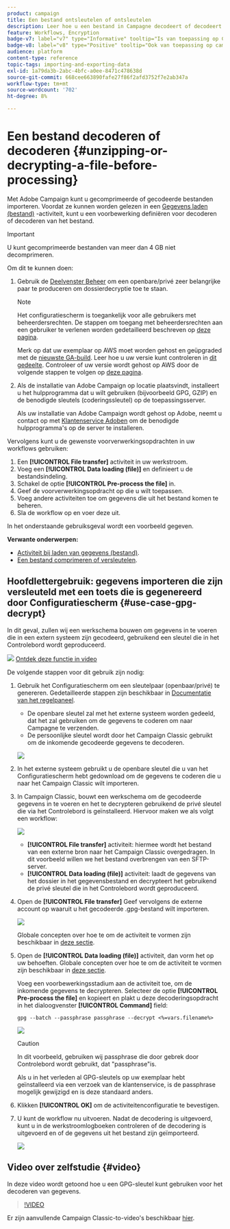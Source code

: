 ```yaml
---
product: campaign
title: Een bestand ontsleutelen of ontsleutelen
description: Leer hoe u een bestand in Campagne decodeert of decodeert voordat u het verwerkt
feature: Workflows, Encryption
badge-v7: label="v7" type="Informative" tooltip="Is van toepassing op Campaign Classic v7"
badge-v8: label="v8" type="Positive" tooltip="Ook van toepassing op campagne v8"
audience: platform
content-type: reference
topic-tags: importing-and-exporting-data
exl-id: 1a79da3b-2abc-4bfc-a0ee-8471c478638d
source-git-commit: 668cee663890fafe27f86f2afd3752f7e2ab347a
workflow-type: tm+mt
source-wordcount: '702'
ht-degree: 8%

---
```



# Een bestand decoderen of decoderen {#unzipping-or-decrypting-a-file-before-processing}

Met Adobe Campaign kunt u gecomprimeerde of gecodeerde bestanden importeren. Voordat ze kunnen worden gelezen in een [Gegevens laden (bestand)](../../workflow/using/data-loading-file.md) -activiteit, kunt u een voorbewerking definiëren voor decoderen of decoderen van het bestand.

>[!IMPORTANT]
>
>U kunt gecomprimeerde bestanden van meer dan 4 GB niet decomprimeren.

Om dit te kunnen doen:

1. Gebruik de [Deelvenster Beheer](https://experienceleague.adobe.com/docs/control-panel/using/instances-settings/gpg-keys-management.html#decrypting-data) om een openbare/privé zeer belangrijke paar te produceren om dossierdecryptie toe te staan.

   >[!NOTE]
   >
   >Het configuratiescherm is toegankelijk voor alle gebruikers met beheerdersrechten. De stappen om toegang met beheerdersrechten aan een gebruiker te verlenen worden gedetailleerd beschreven op [deze pagina](https://experienceleague.adobe.com/docs/control-panel/using/discover-control-panel/managing-permissions.html?lang=nl#discover-control-panel).
   >
   >Merk op dat uw exemplaar op AWS moet worden gehost en geüpgraded met de [nieuwste GA-build](../../rn/using/rn-overview.md). Leer hoe u uw versie kunt controleren in [dit gedeelte](../../platform/using/launching-adobe-campaign.md#getting-your-campaign-version). Controleer of uw versie wordt gehost op AWS door de volgende stappen te volgen op [deze pagina](https://experienceleague.adobe.com/docs/control-panel/using/faq.html?lang=nl).

1. Als de installatie van Adobe Campaign op locatie plaatsvindt, installeert u het hulpprogramma dat u wilt gebruiken (bijvoorbeeld GPG, GZIP) en de benodigde sleutels (coderingssleutel) op de toepassingsserver.

   Als uw installatie van Adobe Campaign wordt gehost op Adobe, neemt u contact op met [Klantenservice Adoben](https://helpx.adobe.com/nl/enterprise/admin-guide.html/enterprise/using/support-for-experience-cloud.ug.html) om de benodigde hulpprogramma&#39;s op de server te installeren.

Vervolgens kunt u de gewenste voorverwerkingsopdrachten in uw workflows gebruiken:

1. Een **[!UICONTROL File transfer]** activiteit in uw werkstroom.
1. Voeg een **[!UICONTROL Data loading (file)]** en definieert u de bestandsindeling.
1. Schakel de optie **[!UICONTROL Pre-process the file]** in.
1. Geef de voorverwerkingsopdracht op die u wilt toepassen.
1. Voeg andere activiteiten toe om gegevens die uit het bestand komen te beheren.
1. Sla de workflow op en voer deze uit.

In het onderstaande gebruiksgeval wordt een voorbeeld gegeven.

**Verwante onderwerpen:**

* [Activiteit bij laden van gegevens (bestand)](../../workflow/using/data-loading-file.md).
* [Een bestand comprimeren of versleutelen](../../workflow/using/how-to-use-workflow-data.md#zipping-or-encrypting-a-file).

## Hoofdlettergebruik: gegevens importeren die zijn versleuteld met een toets die is gegenereerd door Configuratiescherm {#use-case-gpg-decrypt}

In dit geval, zullen wij een werkschema bouwen om gegevens in te voeren die in een extern systeem zijn gecodeerd, gebruikend een sleutel die in het Controlebord wordt geproduceerd.

![](assets/do-not-localize/how-to-video.png) [Ontdek deze functie in video](#video)

De volgende stappen voor dit gebruik zijn nodig:

1. Gebruik het Configuratiescherm om een sleutelpaar (openbaar/privé) te genereren. Gedetailleerde stappen zijn beschikbaar in [Documentatie van het regelpaneel](https://experienceleague.adobe.com/docs/control-panel/using/instances-settings/gpg-keys-management.html#decrypting-data).

   * De openbare sleutel zal met het externe systeem worden gedeeld, dat het zal gebruiken om de gegevens te coderen om naar Campagne te verzenden.
   * De persoonlijke sleutel wordt door het Campaign Classic gebruikt om de inkomende gecodeerde gegevens te decoderen.

   ![](assets/gpg_generate.png)

1. In het externe systeem gebruikt u de openbare sleutel die u van het Configuratiescherm hebt gedownload om de gegevens te coderen die u naar het Campaign Classic wilt importeren.

1. In Campaign Classic, bouwt een werkschema om de gecodeerde gegevens in te voeren en het te decrypteren gebruikend de privé sleutel die via het Controlebord is geïnstalleerd. Hiervoor maken we als volgt een workflow:

   ![](assets/gpg_import_workflow.png)

   * **[!UICONTROL File transfer]** activiteit: hiermee wordt het bestand van een externe bron naar het Campaign Classic overgedragen. In dit voorbeeld willen we het bestand overbrengen van een SFTP-server.
   * **[!UICONTROL Data loading (file)]** activiteit: laadt de gegevens van het dossier in het gegevensbestand en decrypteert het gebruikend de privé sleutel die in het Controlebord wordt geproduceerd.

1. Open de **[!UICONTROL File transfer]** Geef vervolgens de externe account op waaruit u het gecodeerde .gpg-bestand wilt importeren.

   ![](assets/gpg_key_transfer.png)

   Globale concepten over hoe te om de activiteit te vormen zijn beschikbaar in [deze sectie](../../workflow/using/file-transfer.md).

1. Open de **[!UICONTROL Data loading (file)]** activiteit, dan vorm het op uw behoeften. Globale concepten over hoe te om de activiteit te vormen zijn beschikbaar in [deze sectie](../../workflow/using/data-loading-file.md).

   Voeg een voorbewerkingsstadium aan de activiteit toe, om de inkomende gegevens te decrypteren. Selecteer de optie **[!UICONTROL Pre-process the file]** en kopieert en plakt u deze decoderingsopdracht in het dialoogvenster **[!UICONTROL Command]** field:

   `gpg --batch --passphrase passphrase --decrypt <%=vars.filename%>`

   ![](assets/gpg_load.png)

   >[!CAUTION]
   >
   >In dit voorbeeld, gebruiken wij passphrase die door gebrek door Controlebord wordt gebruikt, dat &quot;passphrase&quot;is.
   >
   >Als u in het verleden al GPG-sleutels op uw exemplaar hebt geïnstalleerd via een verzoek van de klantenservice, is de passphrase mogelijk gewijzigd en is deze standaard anders.

1. Klikken **[!UICONTROL OK]** om de activiteitenconfiguratie te bevestigen.

1. U kunt de workflow nu uitvoeren. Nadat de decodering is uitgevoerd, kunt u in de werkstroomlogboeken controleren of de decodering is uitgevoerd en of de gegevens uit het bestand zijn geïmporteerd.

   ![](assets/gpg_run.png)

## Video over zelfstudie {#video}

In deze video wordt getoond hoe u een GPG-sleutel kunt gebruiken voor het decoderen van gegevens.

>[!VIDEO](https://video.tv.adobe.com/v/36482?quality=12)

Er zijn aanvullende Campaign Classic-to-video&#39;s beschikbaar [hier](https://experienceleague.adobe.com/docs/campaign-classic-learn/tutorials/overview.html?lang=nl).
